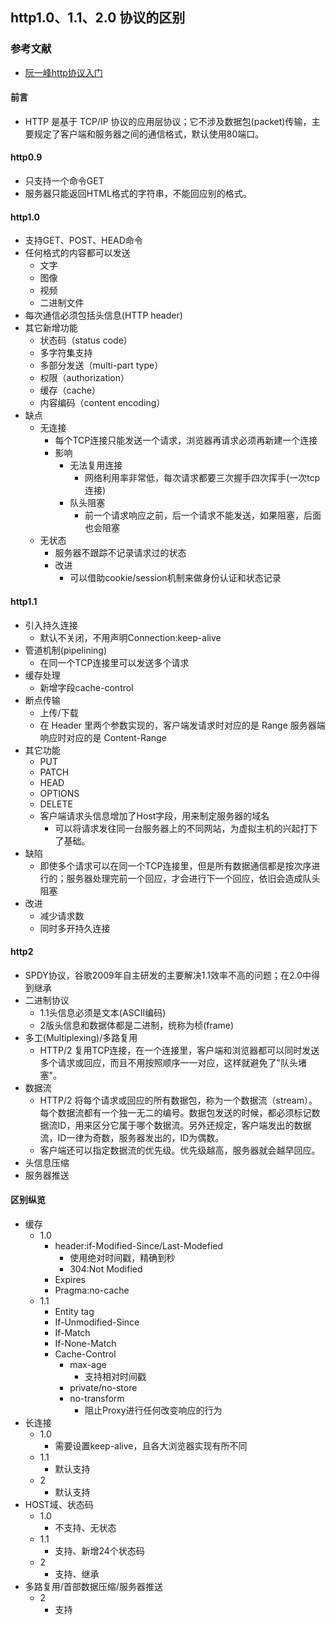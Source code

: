 ## http1.0、1.1、2.0 协议的区别
### 参考文献
+ [阮一峰http协议入门](http://www.ruanyifeng.com/blog/2016/08/http.html)
#### 前言
+ HTTP 是基于 TCP/IP 协议的应用层协议；它不涉及数据包(packet)传输，主要规定了客户端和服务器之间的通信格式，默认使用80端口。
#### http0.9
+ 只支持一个命令GET
+ 服务器只能返回HTML格式的字符串，不能回应别的格式。
#### http1.0
+ 支持GET、POST、HEAD命令
+ 任何格式的内容都可以发送
  + 文字
  + 图像
  + 视频
  + 二进制文件
+ 每次通信必须包括头信息(HTTP header)
+ 其它新增功能
  + 状态码（status code）
  + 多字符集支持
  + 多部分发送（multi-part type）
  + 权限（authorization）
  + 缓存（cache）
  + 内容编码（content encoding）
+ 缺点
  + 无连接
    + 每个TCP连接只能发送一个请求，浏览器再请求必须再新建一个连接
    + 影响
      + 无法复用连接
        + 网络利用率非常低，每次请求都要三次握手四次挥手(一次tcp连接)
      + 队头阻塞
        + 前一个请求响应之前，后一个请求不能发送，如果阻塞，后面也会阻塞
  + 无状态
    + 服务器不跟踪不记录请求过的状态
    + 改进
      + 可以借助cookie/session机制来做身份认证和状态记录
#### http1.1
+ 引入持久连接
  + 默认不关闭，不用声明Connection:keep-alive
+ 管道机制(pipelining)
  + 在同一个TCP连接里可以发送多个请求
+ 缓存处理
  + 新增字段cache-control
+ 断点传输
  + 上传/下载
  + 在 Header 里两个参数实现的，客户端发请求时对应的是 Range 服务器端响应时对应的是 Content-Range
+ 其它功能
  + PUT
  + PATCH
  + HEAD
  + OPTIONS
  + DELETE
  + 客户端请求头信息增加了Host字段，用来制定服务器的域名
    + 可以将请求发往同一台服务器上的不同网站，为虚拟主机的兴起打下了基础。
+ 缺陷
  + 即使多个请求可以在同一个TCP连接里，但是所有数据通信都是按次序进行的；服务器处理完前一个回应，才会进行下一个回应，依旧会造成队头阻塞
+ 改进
  + 减少请求数
  + 同时多开持久连接
#### http2
+ SPDY协议，谷歌2009年自主研发的主要解决1.1效率不高的问题；在2.0中得到继承
+ 二进制协议
  + 1.1头信息必须是文本(ASCII编码)
  + 2版头信息和数据体都是二进制，统称为桢(frame)
+ 多工(Multiplexing)/多路复用
  + HTTP/2 复用TCP连接，在一个连接里，客户端和浏览器都可以同时发送多个请求或回应，而且不用按照顺序一一对应，这样就避免了"队头堵塞"。
+ 数据流
  + HTTP/2 将每个请求或回应的所有数据包，称为一个数据流（stream）。每个数据流都有一个独一无二的编号。数据包发送的时候，都必须标记数据流ID，用来区分它属于哪个数据流。另外还规定，客户端发出的数据流，ID一律为奇数，服务器发出的，ID为偶数。
  + 客户端还可以指定数据流的优先级。优先级越高，服务器就会越早回应。
+ 头信息压缩
+ 服务器推送
#### 区别纵览
+ 缓存
  + 1.0
    + header:if-Modified-Since/Last-Modefied
      + 使用绝对时间戳，精确到秒
      + 304:Not Modified
    + Expires
    + Pragma:no-cache
  + 1.1
    + Entity tag
    + If-Unmodified-Since
    + If-Match
    + If-None-Match
    + Cache-Control
      + max-age
        + 支持相对时间戳
      + private/no-store
      + no-transform
        + 阻止Proxy进行任何改变响应的行为
+ 长连接
  + 1.0
    + 需要设置keep-alive，且各大浏览器实现有所不同
  + 1.1
    + 默认支持
  + 2
    + 默认支持
+ HOST域、状态码
  + 1.0
    + 不支持、无状态
  + 1.1
    + 支持、新增24个状态码
  + 2
    + 支持、继承
+ 多路复用/首部数据压缩/服务器推送
  + 2
    + 支持